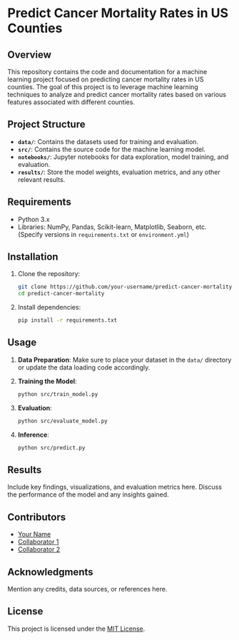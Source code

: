 # Predict Cancer Mortality Rates in US Counties

## Overview

This repository contains the code and documentation for a machine learning project focused on predicting cancer mortality rates in US counties. The goal of this project is to leverage machine learning techniques to analyze and predict cancer mortality rates based on various features associated with different counties.

## Project Structure

- **`data/`**: Contains the datasets used for training and evaluation.
- **`src/`**: Contains the source code for the machine learning model.
- **`notebooks/`**: Jupyter notebooks for data exploration, model training, and evaluation.
- **`results/`**: Store the model weights, evaluation metrics, and any other relevant results.

## Requirements

- Python 3.x
- Libraries: NumPy, Pandas, Scikit-learn, Matplotlib, Seaborn, etc. (Specify versions in `requirements.txt` or `environment.yml`)

## Installation

1. Clone the repository:

    ```bash
    git clone https://github.com/your-username/predict-cancer-mortality.git
    cd predict-cancer-mortality
    ```

2. Install dependencies:

    ```bash
    pip install -r requirements.txt
    ```

## Usage

1. **Data Preparation**: Make sure to place your dataset in the `data/` directory or update the data loading code accordingly.

2. **Training the Model**:

    ```bash
    python src/train_model.py
    ```

3. **Evaluation**:

    ```bash
    python src/evaluate_model.py
    ```

4. **Inference**:

    ```bash
    python src/predict.py
    ```

## Results

Include key findings, visualizations, and evaluation metrics here. Discuss the performance of the model and any insights gained.

## Contributors

- [Your Name](https://github.com/your-username)
- [Collaborator 1](https://github.com/collaborator1)
- [Collaborator 2](https://github.com/collaborator2)

## Acknowledgments

Mention any credits, data sources, or references here.

## License

This project is licensed under the [MIT License](LICENSE).
